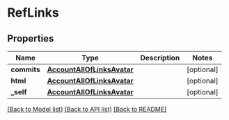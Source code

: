 # RefLinks

## Properties
Name | Type | Description | Notes
------------ | ------------- | ------------- | -------------
**commits** | [**AccountAllOfLinksAvatar**](AccountAllOfLinksAvatar.md) |  | [optional] 
**html** | [**AccountAllOfLinksAvatar**](AccountAllOfLinksAvatar.md) |  | [optional] 
**_self** | [**AccountAllOfLinksAvatar**](AccountAllOfLinksAvatar.md) |  | [optional] 

[[Back to Model list]](../README.md#documentation-for-models) [[Back to API list]](../README.md#documentation-for-api-endpoints) [[Back to README]](../README.md)


